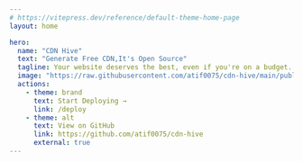 ```yaml
---
# https://vitepress.dev/reference/default-theme-home-page
layout: home

hero:
  name: "CDN Hive"
  text: "Generate Free CDN,It's Open Source"
  tagline: Your website deserves the best, even if you're on a budget. You can host your CSS, JS files for free. It's Open Source.
  image: "https://raw.githubusercontent.com/atif0075/cdn-hive/main/public/logo.svg"
  actions:
    - theme: brand
      text: Start Deploying →
      link: /deploy
    - theme: alt
      text: View on GitHub
      link: https://github.com/atif0075/cdn-hive
      external: true
---
```


<script setup>
import { VPTeamMembers } from 'vitepress/theme'
const members = [
  {
    avatar: 'https://www.github.com/atif0075.png',
    name: 'M Atif',
    title: 'Creator',
    links: [
      { icon: 'github', link: 'https://github.com/atif0075' },
      { icon: 'linkedin', link: 'https://www.linkedin.com/in/atif0075/' }
    ]
  },
  
]
</script>

<VPTeamMembers size="small" :members="members" />
